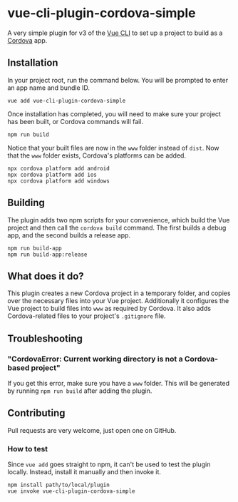 # vue-cli-plugin-cordova-simple

A very simple plugin for v3 of the [Vue CLI](https://cli.vuejs.org/) to set up a project to build as a [Cordova](https://cordova.apache.org/) app.

## Installation

In your project root, run the command below. You will be prompted to enter an app name and bundle ID.

```
vue add vue-cli-plugin-cordova-simple
```

Once installation has completed, you will need to make sure your project has been built, or Cordova commands will fail.

```
npm run build
```

Notice that your built files are now in the `www` folder instead of `dist`. Now that the `www` folder exists, Cordova's platforms can be added.

```
npx cordova platform add android
npx cordova platform add ios
npx cordova platform add windows
```

## Building

The plugin adds two npm scripts for your convenience, which build the Vue project and then call the `cordova build` command. The first builds a debug app, and the second builds a release app.

```
npm run build-app
npm run build-app:release
```

## What does it do?

This plugin creates a new Cordova project in a temporary folder, and copies over the necessary files into your Vue project. Additionally it configures the Vue project to build files into `www` as required by Cordova. It also adds Cordova-related files to your project's `.gitignore` file.

## Troubleshooting

### "CordovaError: Current working directory is not a Cordova-based project"

If you get this error, make sure you have a `www` folder. This will be generated by running `npm run build` after adding the plugin.

## Contributing

Pull requests are very welcome, just open one on GitHub.

### How to test

Since `vue add` goes straight to npm, it can't be used to test the plugin locally. Instead, install it manually and then invoke it.

```
npm install path/to/local/plugin
vue invoke vue-cli-plugin-cordova-simple
```
